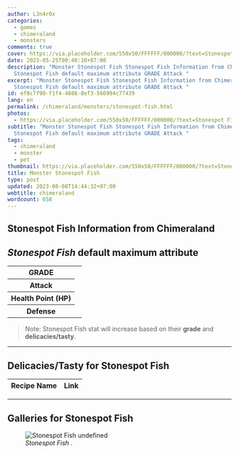 ```yaml
---
author: L3n4r0x
categories:
  - games
  - chimeraland
  - monsters
comments: true
cover: https://via.placeholder.com/550x50/FFFFFF/000000/?text=Stonespot Fish
date: 2023-05-25T00:40:10+07:00
description: "Monster Stonespot Fish Stonespot Fish Information from Chimeraland
  Stonespot Fish default maximum attribute GRADE Attack "
excerpt: "Monster Stonespot Fish Stonespot Fish Information from Chimeraland
  Stonespot Fish default maximum attribute GRADE Attack "
id: ef8c7f90-f1f4-4888-8ef3-566994c77439
lang: en
permalink: /chimeraland/monsters/stonespot-fish.html
photos:
  - https://via.placeholder.com/550x50/FFFFFF/000000/?text=Stonespot Fish
subtitle: "Monster Stonespot Fish Stonespot Fish Information from Chimeraland
  Stonespot Fish default maximum attribute GRADE Attack "
tags:
  - chimeraland
  - monster
  - pet
thumbnail: https://via.placeholder.com/550x50/FFFFFF/000000/?text=Stonespot Fish
title: Monster Stonespot Fish
type: post
updated: 2023-08-08T14:44:32+07:00
webtitle: chimeraland
wordcount: 658
---
```


<link
  rel="stylesheet"
  href="https://rawcdn.githack.com/dimaslanjaka/Web-Manajemen/870a349/css/bootstrap-5-3-0-alpha3-wrapper.css"
/>
<section id="bootstrap-wrapper">
  <div data-bs-theme="dark">
    <h2>Stonespot Fish Information from Chimeraland</h2>
    <h2 id="attribute"><i>Stonespot Fish</i> default maximum attribute</h2>
    <div class="row">
      <div class="col mb-2">
        <div class="card">
          <div class="card-body">
            <table>
              <tr>
                <th>GRADE</th>
                <td><br /></td>
              </tr>
              <tr>
                <th>Attack</th>
                <td></td>
              </tr>
              <tr>
                <th>Health Point (HP)</th>
                <td></td>
              </tr>
              <tr>
                <th>Defense</th>
                <td></td>
              </tr>
            </table>
          </div>
        </div>
      </div>
    </div>
    <blockquote class="bd-callout bd-callout-warning">
      Note: Stonespot Fish stat will increase based on their <b>grade</b> and
      <b>delicacies/tasty</b>.
    </blockquote>
    <hr />
    <h2 id="delicacies">Delicacies/Tasty for Stonespot Fish</h2>
    <div class="card">
      <div class="card-body">
        <div class="table-responsive">
          <table class="table table-striped">
            <thead>
              <tr>
                <th>Recipe Name</th>
                <th>Link</th>
              </tr>
            </thead>
            <tbody></tbody>
          </table>
        </div>
      </div>
    </div>
    <hr />
    <div id="gallery">
      <h2>Galleries for Stonespot Fish</h2>
      <div class="row">
        <div class="col-lg-6 col-12">
          <figure>
            <img
              src="https://www.webmanajemen.com/undefined"
              alt="Stonespot Fish undefined"
            />
            <figcaption style="word-wrap: break-word">
              <i>Stonespot Fish</i> .
            </figcaption>
          </figure>
        </div>
      </div>
    </div>
  </div>
</section>